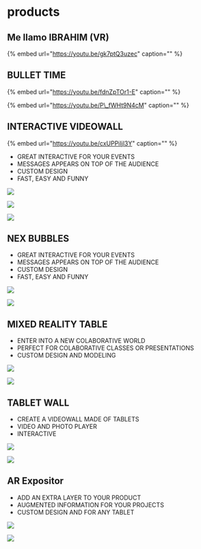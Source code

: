 # products

## Me llamo IBRAHIM \(VR\)

{% embed url="https://youtu.be/gk7ptQ3uzec" caption="" %}

## BULLET TIME

{% embed url="https://youtu.be/fdnZpTOr1-E" caption="" %}

{% embed url="https://youtu.be/P\_fWHt9N4cM" caption="" %}

## INTERACTIVE VIDEOWALL

{% embed url="https://youtu.be/cxUPPiIjl3Y" caption="" %}

* GREAT INTERACTIVE FOR YOUR EVENTS
* MESSAGES APPEARS ON TOP OF THE AUDIENCE
* CUSTOM DESIGN
* FAST, EASY AND FUNNY

![](../../.gitbook/assets/nexcom-product-videowall-1-.jpg)

![](../../.gitbook/assets/nexcom-product-videowall-2-.jpg)

![](../../.gitbook/assets/nexcom-product-videowall-3-.jpg)

## NEX BUBBLES

* GREAT INTERACTIVE FOR YOUR EVENTS
* MESSAGES APPEARS ON TOP OF THE AUDIENCE
* CUSTOM DESIGN
* FAST, EASY AND FUNNY

![](../../.gitbook/assets/nexcom-product-nexbumble-1-.jpg)

![](../../.gitbook/assets/nexcom-product-nexbumble-2-.jpg)

## MIXED REALITY TABLE

* ENTER INTO A NEW COLABORATIVE WORLD
* PERFECT FOR COLABORATIVE CLASSES OR PRESENTATIONS
* CUSTOM DESIGN AND MODELING

![](../../.gitbook/assets/nexcom-product-mixed-reality-table-2-.jpg)

![](../../.gitbook/assets/nexcom-product-mixed-reality-table-1-.jpg)

## TABLET WALL

* CREATE A VIDEOWALL MADE OF TABLETS
* VIDEO AND PHOTO PLAYER
* INTERACTIVE

![](../../.gitbook/assets/nexcom-product-table-wall-1-.jpg)

![](../../.gitbook/assets/nexcom-product-table-wall-2-.jpg)

## AR Expositor

* ADD AN EXTRA LAYER TO YOUR PRODUCT
* AUGMENTED INFORMATION FOR YOUR PROJECTS
* CUSTOM DESIGN AND FOR ANY TABLET

![](../../.gitbook/assets/nexcom-product-ar-expositor-2-.jpg)

![](../../.gitbook/assets/nexcom-product-ar-expositor-1-.jpg)


